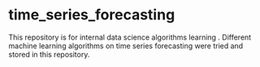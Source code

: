 # time_series_forecasting
This repository is for internal data science algorithms learning . Different machine learning algorithms on time series forecasting were tried and stored in this repository. 
